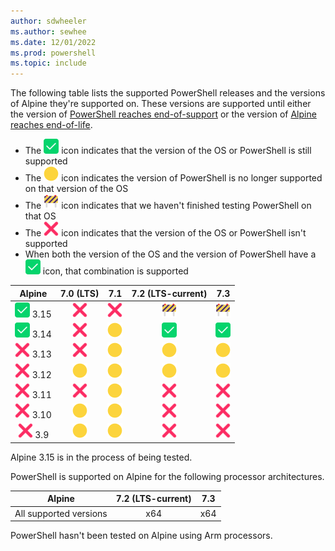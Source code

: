 ```yaml
---
author: sdwheeler
ms.author: sewhee
ms.date: 12/01/2022
ms.prod: powershell
ms.topic: include
---
```

<!-- markdownlint-disable first-line-h1 -->
The following table lists the supported PowerShell releases and the versions of Alpine they're
supported on. These versions are supported until either the version of
[PowerShell reaches end-of-support][lifecycle] or the version of
[Alpine reaches end-of-life][eol-alpine].

- The ![Supported][1] icon indicates that the version of the OS or PowerShell is still supported
- The ![Out of Support][4] icon indicates the version of PowerShell is no longer supported on that
  version of the OS
- The ![In Test][2] icon indicates that we haven't finished testing PowerShell on that OS
- The ![Not Supported][3] icon indicates that the version of the OS or PowerShell isn't supported
- When both the version of the OS and the version of PowerShell have a ![Supported][1] icon, that
  combination is supported

[1]: ../media/shared/check-mark-button_2705.svg
[2]: ../media/shared/construction-sign_1f6a7.svg
[3]: ../media/shared/cross-mark_274c.svg
[4]: ../media/shared/large-yellow-circle_1f7e1.svg

|          Alpine          |      7.0 (LTS)       |         7.1          |  7.2 (LTS-current)   |         7.3          |
| :----------------------: | :------------------: | :------------------: | :------------------: | :------------------: |
|   ![Supported][1] 3.15   | ![Not Supported][3]  | ![Not Supported][3]  |    ![In Test][2]     |    ![In Test][2]     |
|   ![Supported][1] 3.14   | ![Not Supported][3]  | ![Out of Support][4] |   ![Supported][1]    |   ![Supported][1]    |
| ![Not Supported][3] 3.13 | ![Not Supported][3]  | ![Out of Support][4] | ![Out of Support][4] | ![Out of Support][4] |
| ![Not Supported][3] 3.12 | ![Out of Support][4] | ![Out of Support][4] | ![Out of Support][4] | ![Out of Support][4] |
| ![Not Supported][3] 3.11 | ![Not Supported][3]  | ![Out of Support][4] | ![Not Supported][3]  | ![Not Supported][3]  |
| ![Not Supported][3] 3.10 | ![Out of Support][4] | ![Out of Support][4] | ![Not Supported][3]  | ![Not Supported][3]  |
| ![Not Supported][3] 3.9  | ![Out of Support][4] | ![Out of Support][4] | ![Not Supported][3]  | ![Not Supported][3]  |

Alpine 3.15 is in the process of being tested.

PowerShell is supported on Alpine for the following processor architectures.

|         Alpine         | 7.2 (LTS-current) |  7.3  |
| ---------------------- | :---------------: | :---: |
| All supported versions |        x64        |  x64  |

PowerShell hasn't been tested on Alpine using Arm processors.

[lifecycle]: /powershell/scripting/install/powershell-support-lifecycle
[eol-alpine]: https://alpinelinux.org/releases/

